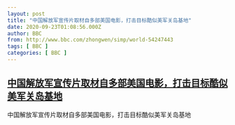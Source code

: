 ```yaml
---
layout: post
title: "中国解放军宣传片取材自多部美国电影，打击目标酷似美军关岛基地"
date: 2020-09-23T01:08:56.000Z
author: BBC
from: http://www.bbc.com/zhongwen/simp/world-54247443
tags: [ BBC ]
categories: [ BBC ]
---
```

<!--1600823336000-->
[中国解放军宣传片取材自多部美国电影，打击目标酷似美军关岛基地](http://www.bbc.com/zhongwen/simp/world-54247443)
------

<div>
中国解放军宣传片取材自多部美国电影，打击目标酷似美军关岛基地
</div>
